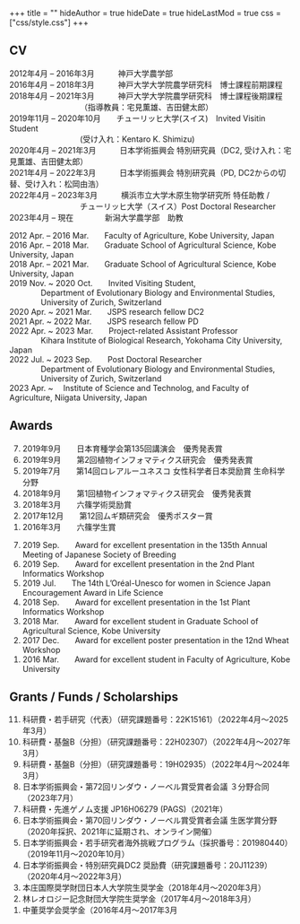+++
title = ""
hideAuthor = true
hideDate = true
hideLastMod = true
css = ["css/style.css"]
+++

## CV

2012年4月 – 2016年3月&emsp;&emsp;&emsp;神戸大学農学部  
2016年4月 – 2018年3月&emsp;&emsp;&emsp;神戸大学大学院農学研究科　博士課程前期課程  
2018年4月 – 2021年3月&emsp;&emsp;&emsp;神戸大学大学院農学研究科　博士課程後期課程  
&emsp;&emsp;&emsp;&emsp;&emsp;&emsp;&emsp;&emsp;&emsp;（指導教員：宅見薫雄、吉田健太郎）  
2019年11月 – 2020年10月&emsp;&emsp;チューリッヒ大学(スイス)　Invited Visitin Student  
&emsp;&emsp;&emsp;&emsp;&emsp;&emsp;&emsp;&emsp;&emsp;(受け入れ：Kentaro K. Shimizu)  
2020年4月 – 2021年3月&emsp;&emsp;&emsp;日本学術振興会 特別研究員（DC2, 受け入れ：宅見薫雄、吉田健太郎）  
2021年4月 – 2022年3月&emsp;&emsp;&emsp;日本学術振興会 特別研究員（PD, DC2からの切替、受け入れ：松岡由浩）  
2022年4月 – 2023年3月&emsp;&emsp;&emsp;横浜市立大学木原生物学研究所 特任助教 /  
&emsp;&emsp;&emsp;&emsp;&emsp;&emsp;&emsp;&emsp;&emsp;チューリッヒ大学（スイス）Post Doctoral Researcher  
2023年4月 – 現在&emsp;&emsp;&emsp;&emsp;新潟大学農学部　助教    

2012 Apr. – 2016 Mar.&emsp;&emsp;Faculty of  Agriculture, Kobe University, Japan  
2016 Apr. – 2018 Mar.&emsp;&emsp;Graduate School of Agricultural Science, Kobe University, Japan  
2018 Apr. – 2021 Mar.&emsp;&emsp;Graduate School of Agricultural Science, Kobe University, Japan  
2019 Nov. ~ 2020 Oct.&emsp;&emsp;Invited Visiting Student,  
&emsp;&emsp;&emsp;&emsp;Department of Evolutionary Biology and Environmental Studies,  
&emsp;&emsp;&emsp;&emsp;University of Zurich, Switzerland  
2020 Apr. ~ 2021 Mar.&emsp;&emsp;JSPS research fellow DC2  
2021 Apr. ~ 2022 Mar.&emsp;&emsp;JSPS research fellow PD                                      
2022 Apr. ~ 2023 Mar.&emsp;&emsp;Project-related Assistant Professor  
&emsp;&emsp;&emsp;&emsp;Kihara Institute of Biological Research, Yokohama City University, Japan  
2022 Jul. ~ 2023 Sep.&emsp;&emsp;Post Doctoral Researcher  
&emsp;&emsp;&emsp;&emsp;Department of Evolutionary Biology and Environmental Studies,  
&emsp;&emsp;&emsp;&emsp;University of Zurich, Switzerland  
2023 Apr. ~ &emsp;Institute of Science and Technolog, and Faculty of Agriculture, Niigata University, Japan  

## Awards

<ol reversed>
  <li>2019年9月&emsp;&emsp;日本育種学会第135回講演会　優秀発表賞</li>
  <li>2019年9月&emsp;&emsp;第2回植物インフォマティクス研究会　優秀発表賞</li>
  <li>2019年7月&emsp;&emsp;第14回ロレアルーユネスコ 女性科学者日本奨励賞 生命科学分野</li>
  <li>2018年9月&emsp;&emsp;第1回植物インフォマティクス研究会　優秀発表賞</li>
  <li>2018年3月&emsp;&emsp;六篠学術奨励賞</li>
  <li>2017年12月&emsp;&emsp;第12回ムギ類研究会　優秀ポスター賞</li>
  <li>2016年3月&emsp;&emsp;六篠学生賞</li>
</ol>

<ol reversed>
  <li>2019 Sep.&emsp;&emsp;Award for excellent presentation in the 135th Annual Meeting of Japanese Society of Breeding</li>
  <li>2019 Sep.&emsp;&emsp;Award for excellent presentation in the 2nd Plant Informatics Workshop</li>
  <li>2019 Jul.&emsp;&emsp;The 14th L’Oréal-Unesco for women in Science Japan Encouragement Award in Life Science</li>
  <li>2018 Sep.&emsp;&emsp;Award for excellent presentation in the 1st Plant Informatics Workshop</li>
  <li>2018 Mar.&emsp;&emsp;Award for excellent student in Graduate School of Agricultural Science, Kobe University</li>
  <li>2017 Dec.&emsp;&emsp;Award for excellent poster presentation in the 12nd Wheat Workshop</li>
  <li>2016 Mar.&emsp;&emsp;Award for excellent student in Faculty of Agriculture, Kobe University</li>
</ol>

## Grants / Funds / Scholarships

<ol reversed>
  <li>科研費・若手研究（代表）（研究課題番号：22K15161）（2022年4月〜2025年3月）</li>
  <li>科研費・基盤B（分担）（研究課題番号：22H02307）（2022年4月〜2027年3月）</li>
  <li>科研費・基盤B（分担）（研究課題番号：19H02935）（2022年4月〜2024年3月）</li>
  <li>日本学術振興会・第72回リンダウ・ノーベル賞受賞者会議 ３分野合同（2023年7月）</li>
  <li>科研費・先進ゲノム支援 JP16H06279 (PAGS)（2021年）</li>
  <li>日本学術振興会・第70回リンダウ・ノーベル賞受賞者会議 生医学賞分野（2020年採択、2021年に延期され、オンライン開催）</li>
  <li>日本学術振興会・若手研究者海外挑戦プログラム（採択番号：201980440）（2019年11月〜2020年10月）</li>
  <li>日本学術振興会・特別研究員DC2 奨励費（研究課題番号：20J11239）（2020年4月〜2022年3月）</li>
  <li>本庄国際奨学財団日本人大学院生奨学金（2018年4月〜2020年3月）</li>
  <li>林レオロジー記念財団大学院生奨学金（2017年4月〜2018年3月）</li>
  <li>中董奨学会奨学金（2016年4月〜2017年3月</li>
</ol>
